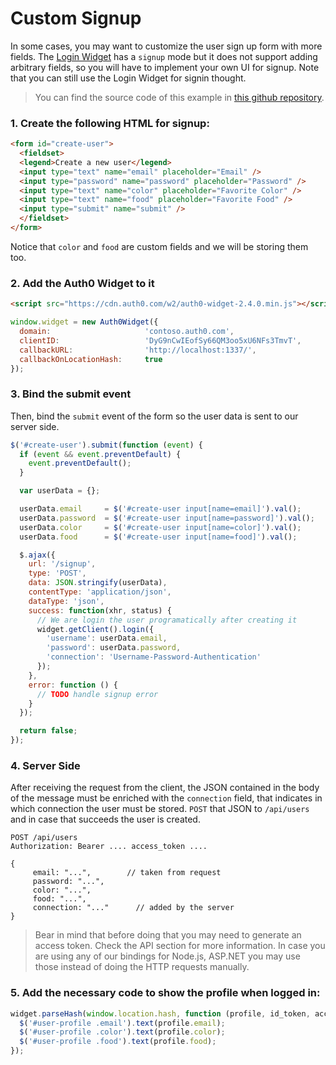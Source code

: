# Custom Signup

In some cases, you may want to customize the user sign up form with more fields. The [Login Widget](login-widget2) has a `signup` mode but it does not support adding arbitrary fields, so you will have to implement your own UI for signup. Note that you can still use the Login Widget for signin thought.

> You can find the source code of this example in [this github repository](https://github.com/auth0/custom-signup-sample).

### 1. Create the following HTML for signup:

```html
<form id="create-user">
  <fieldset>
  <legend>Create a new user</legend>
  <input type="text" name="email" placeholder="Email" />
  <input type="password" name="password" placeholder="Password" />
  <input type="text" name="color" placeholder="Favorite Color" />
  <input type="text" name="food" placeholder="Favorite Food" />
  <input type="submit" name="submit" />
  </fieldset>
</form>
```

Notice that `color` and `food` are custom fields and we will be storing them too.

### 2. Add the Auth0 Widget to it

```html
<script src="https://cdn.auth0.com/w2/auth0-widget-2.4.0.min.js"></script>
```

```js
window.widget = new Auth0Widget({
  domain:                     'contoso.auth0.com',
  clientID:                   'DyG9nCwIEofSy66QM3oo5xU6NFs3TmvT',
  callbackURL:                'http://localhost:1337/',
  callbackOnLocationHash:     true
});
```

### 3. Bind the submit event

Then, bind the `submit` event of the form so the user data is sent to our server side. 

```js
$('#create-user').submit(function (event) {
  if (event && event.preventDefault) {
    event.preventDefault();
  }

  var userData = {};

  userData.email     = $('#create-user input[name=email]').val();
  userData.password  = $('#create-user input[name=password]').val();
  userData.color     = $('#create-user input[name=color]').val();
  userData.food      = $('#create-user input[name=food]').val();

  $.ajax({
    url: '/signup',
    type: 'POST',
    data: JSON.stringify(userData),
    contentType: 'application/json',
    dataType: 'json',
    success: function(xhr, status) {
      // We are login the user programatically after creating it
      widget.getClient().login({
        'username': userData.email,
        'password': userData.password,
        'connection': 'Username-Password-Authentication'
      });
    },
    error: function () {
      // TODO handle signup error
    }
  });

  return false;
});
```


### 4. Server Side

After receiving the request from the client, the JSON contained in the body of the message must be enriched with the `connection` field, that indicates in which connection the user must be stored. `POST` that JSON to `/api/users` and in case that succeeds the user is created. 


	POST /api/users
    Authorization: Bearer .... access_token ....
    
    {
         email: "...",        // taken from request
         password: "...",
         color: "...",
         food: "...",
         connection: "..." 		// added by the server
    }

> Bear in mind that before doing that you may need to generate an access token. Check the API section for more information.
> In case you are using any of our bindings for Node.js, ASP.NET you may use those instead of doing the HTTP requests manually. 

### 5. Add the necessary code to show the profile when logged in:

```js
widget.parseHash(window.location.hash, function (profile, id_token, access_token, state) {
  $('#user-profile .email').text(profile.email);
  $('#user-profile .color').text(profile.color);
  $('#user-profile .food').text(profile.food);
});
```
